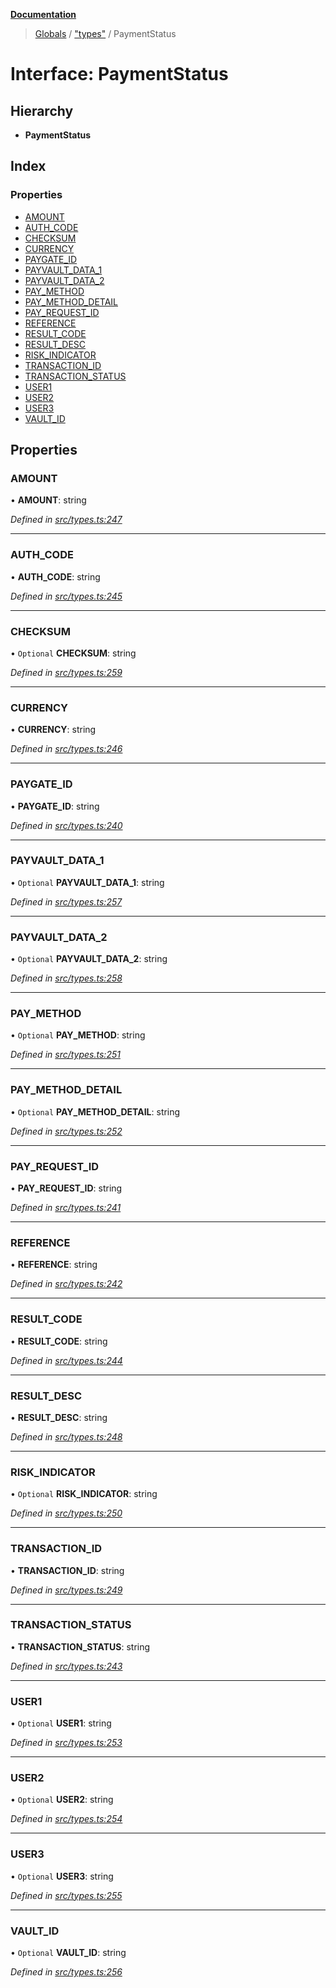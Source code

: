 **[Documentation](../README.md)**

> [Globals](../README.md) / ["types"](../modules/_types_.md) / PaymentStatus

# Interface: PaymentStatus

## Hierarchy

- **PaymentStatus**

## Index

### Properties

- [AMOUNT](_types_.paymentstatus.md#amount)
- [AUTH_CODE](_types_.paymentstatus.md#auth_code)
- [CHECKSUM](_types_.paymentstatus.md#checksum)
- [CURRENCY](_types_.paymentstatus.md#currency)
- [PAYGATE_ID](_types_.paymentstatus.md#paygate_id)
- [PAYVAULT_DATA_1](_types_.paymentstatus.md#payvault_data_1)
- [PAYVAULT_DATA_2](_types_.paymentstatus.md#payvault_data_2)
- [PAY_METHOD](_types_.paymentstatus.md#pay_method)
- [PAY_METHOD_DETAIL](_types_.paymentstatus.md#pay_method_detail)
- [PAY_REQUEST_ID](_types_.paymentstatus.md#pay_request_id)
- [REFERENCE](_types_.paymentstatus.md#reference)
- [RESULT_CODE](_types_.paymentstatus.md#result_code)
- [RESULT_DESC](_types_.paymentstatus.md#result_desc)
- [RISK_INDICATOR](_types_.paymentstatus.md#risk_indicator)
- [TRANSACTION_ID](_types_.paymentstatus.md#transaction_id)
- [TRANSACTION_STATUS](_types_.paymentstatus.md#transaction_status)
- [USER1](_types_.paymentstatus.md#user1)
- [USER2](_types_.paymentstatus.md#user2)
- [USER3](_types_.paymentstatus.md#user3)
- [VAULT_ID](_types_.paymentstatus.md#vault_id)

## Properties

### AMOUNT

• **AMOUNT**: string

_Defined in [src/types.ts:247](https://github.com/distributhor/paygate-sdk/blob/c181cfd/src/types.ts#L247)_

---

### AUTH_CODE

• **AUTH_CODE**: string

_Defined in [src/types.ts:245](https://github.com/distributhor/paygate-sdk/blob/c181cfd/src/types.ts#L245)_

---

### CHECKSUM

• `Optional` **CHECKSUM**: string

_Defined in [src/types.ts:259](https://github.com/distributhor/paygate-sdk/blob/c181cfd/src/types.ts#L259)_

---

### CURRENCY

• **CURRENCY**: string

_Defined in [src/types.ts:246](https://github.com/distributhor/paygate-sdk/blob/c181cfd/src/types.ts#L246)_

---

### PAYGATE_ID

• **PAYGATE_ID**: string

_Defined in [src/types.ts:240](https://github.com/distributhor/paygate-sdk/blob/c181cfd/src/types.ts#L240)_

---

### PAYVAULT_DATA_1

• `Optional` **PAYVAULT_DATA_1**: string

_Defined in [src/types.ts:257](https://github.com/distributhor/paygate-sdk/blob/c181cfd/src/types.ts#L257)_

---

### PAYVAULT_DATA_2

• `Optional` **PAYVAULT_DATA_2**: string

_Defined in [src/types.ts:258](https://github.com/distributhor/paygate-sdk/blob/c181cfd/src/types.ts#L258)_

---

### PAY_METHOD

• `Optional` **PAY_METHOD**: string

_Defined in [src/types.ts:251](https://github.com/distributhor/paygate-sdk/blob/c181cfd/src/types.ts#L251)_

---

### PAY_METHOD_DETAIL

• `Optional` **PAY_METHOD_DETAIL**: string

_Defined in [src/types.ts:252](https://github.com/distributhor/paygate-sdk/blob/c181cfd/src/types.ts#L252)_

---

### PAY_REQUEST_ID

• **PAY_REQUEST_ID**: string

_Defined in [src/types.ts:241](https://github.com/distributhor/paygate-sdk/blob/c181cfd/src/types.ts#L241)_

---

### REFERENCE

• **REFERENCE**: string

_Defined in [src/types.ts:242](https://github.com/distributhor/paygate-sdk/blob/c181cfd/src/types.ts#L242)_

---

### RESULT_CODE

• **RESULT_CODE**: string

_Defined in [src/types.ts:244](https://github.com/distributhor/paygate-sdk/blob/c181cfd/src/types.ts#L244)_

---

### RESULT_DESC

• **RESULT_DESC**: string

_Defined in [src/types.ts:248](https://github.com/distributhor/paygate-sdk/blob/c181cfd/src/types.ts#L248)_

---

### RISK_INDICATOR

• `Optional` **RISK_INDICATOR**: string

_Defined in [src/types.ts:250](https://github.com/distributhor/paygate-sdk/blob/c181cfd/src/types.ts#L250)_

---

### TRANSACTION_ID

• **TRANSACTION_ID**: string

_Defined in [src/types.ts:249](https://github.com/distributhor/paygate-sdk/blob/c181cfd/src/types.ts#L249)_

---

### TRANSACTION_STATUS

• **TRANSACTION_STATUS**: string

_Defined in [src/types.ts:243](https://github.com/distributhor/paygate-sdk/blob/c181cfd/src/types.ts#L243)_

---

### USER1

• `Optional` **USER1**: string

_Defined in [src/types.ts:253](https://github.com/distributhor/paygate-sdk/blob/c181cfd/src/types.ts#L253)_

---

### USER2

• `Optional` **USER2**: string

_Defined in [src/types.ts:254](https://github.com/distributhor/paygate-sdk/blob/c181cfd/src/types.ts#L254)_

---

### USER3

• `Optional` **USER3**: string

_Defined in [src/types.ts:255](https://github.com/distributhor/paygate-sdk/blob/c181cfd/src/types.ts#L255)_

---

### VAULT_ID

• `Optional` **VAULT_ID**: string

_Defined in [src/types.ts:256](https://github.com/distributhor/paygate-sdk/blob/c181cfd/src/types.ts#L256)_
